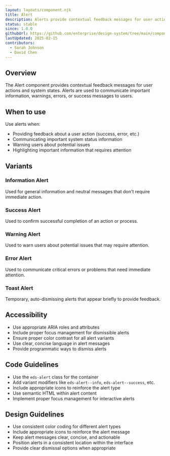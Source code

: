 ```yaml
---
layout: layouts/component.njk
title: Alert
description: Alerts provide contextual feedback messages for user actions and system states
status: stable
since: 1.0.0
githubUrl: https://github.com/enterprise/design-system/tree/main/components/alert
lastUpdated: 2025-02-15
contributors:
  - Sarah Johnson
  - David Chen
---
```


## Overview

The Alert component provides contextual feedback messages for user actions and system states. Alerts are used to communicate important information, warnings, errors, or success messages to users.

## When to use

Use alerts when:
- Providing feedback about a user action (success, error, etc.)
- Communicating important system status information
- Warning users about potential issues
- Highlighting important information that requires attention

## Variants

### Information Alert

Used for general information and neutral messages that don't require immediate action.

### Success Alert

Used to confirm successful completion of an action or process.

### Warning Alert

Used to warn users about potential issues that may require attention.

### Error Alert

Used to communicate critical errors or problems that need immediate attention.

### Toast Alert

Temporary, auto-dismissing alerts that appear briefly to provide feedback.

## Accessibility

- Use appropriate ARIA roles and attributes
- Include proper focus management for dismissible alerts
- Ensure proper color contrast for all alert variants
- Use clear, concise language in alert messages
- Provide programmatic ways to dismiss alerts

## Code Guidelines

- Use the `eds-alert` class for the container
- Add variant modifiers like `eds-alert--info`, `eds-alert--success`, etc.
- Include appropriate icons to reinforce the alert type
- Use semantic HTML within alert content
- Implement proper focus management for interactive alerts

## Design Guidelines

- Use consistent color coding for different alert types
- Include appropriate icons to reinforce the alert message
- Keep alert messages clear, concise, and actionable
- Position alerts in a consistent location within the interface
- Provide clear dismissal options when appropriate